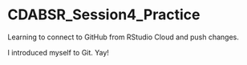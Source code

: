 # CDABSR_Session4_Practice
Learning to connect to GitHub from RStudio Cloud and push changes.

I introduced myself to Git. Yay!